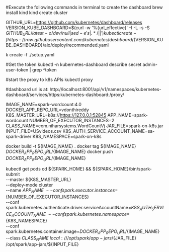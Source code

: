#Execute the following commands in terminal to create the dashboard
brew install kind
kind create cluster


GITHUB_URL=https://github.com/kubernetes/dashboard/releases
VERSION_KUBE_DASHBOARD=$(curl -w '%{url_effective}' -I -L -s -S ${GITHUB_URL}/latest -o /dev/null | sed -e 's|.*/||')
kubectl create -f https://raw.githubusercontent.com/kubernetes/dashboard/${VERSION_KUBE_DASHBOARD}/aio/deploy/recommended.yaml

k create -f ./setup.yaml

#Get the token
kubectl -n kubernetes-dashboard describe secret admin-user-token | grep ^token

#start the proxy to k8s APIs
kubectl proxy

#dashboard url is at:
http://localhost:8001/api/v1/namespaces/kubernetes-dashboard/services/https:kubernetes-dashboard:/proxy/



IMAGE_NAME=spark-wordcount:4.0
DOCKER_APP_REPO_URL=vdonthireddy
K8S_MASTER_URL=k8s://https://127.0.0.1:52845
APP_NAME=spark-wordcount
NUMBER_OF_EXECUTOR_INSTANCES=2
CLASS_NAME=com.niharsystems.WordCountVj
JAR_FILE=spark-on-k8s.jar
INPUT_FILE=USvideos.csv
K8S_AUTH_SERVICE_ACCOUNT_NAME=sa-spark-driver
K8S_NAMESPACE=spark-on-k8s


docker build -t ${IMAGE_NAME} .
docker tag ${IMAGE_NAME} ${DOCKER_APP_REPO_URL}/${IMAGE_NAME}
docker push ${DOCKER_APP_REPO_URL}/${IMAGE_NAME}

kubectl get pods
cd ${SPARK_HOME} && ${SPARK_HOME}/bin/spark-submit \
--master ${K8S_MASTER_URL} \
--deploy-mode cluster \
--name ${APP_NAME} \
--conf spark.executor.instances=${NUMBER_OF_EXECUTOR_INSTANCES} \
--conf spark.kubernetes.authenticate.driver.serviceAccountName=${K8S_AUTH_SERVICE_ACCOUNT_NAME} \
--conf spark.kubernetes.namespace=${K8S_NAMESPACE} \
--conf spark.kubernetes.container.image=${DOCKER_APP_REPO_URL}/${IMAGE_NAME} \
--class ${CLASS_NAME} \
local:///opt/spark/app-jars/${JAR_FILE} /opt/spark/app-jars/${INPUT_FILE}